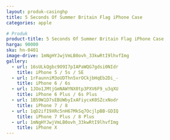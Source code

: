 ```yaml
---
layout: produk-casinghp
title: 5 Seconds Of Summer Britain Flag iPhone Case
categories: apple

# Produk
product-title: 5 Seconds Of Summer Britain Flag iPhone Case
harga: 90000
sku: hn-0401
image-drive: 1mNgHYJwjVmLB0ovh_33kwRtI9lhvfImg
gallery:
  - url: 16sULkQgbc9O9I7pIAPaWQG7gdsi0NIdr
    title: iPhone 5 / 5s / SE
  - url: 1rFaunniM3oUDThn5xrOCkjbHqEb2Di_-
    title: iPhone 6 / 6s
  - url: 1JOo1JMtjGmNAWYNX0tp3PXV6F9_u3qXU
    title: iPhone 6 Plus / 6s Plus
  - url: 1B59W1D7sEBUWbyIxAFiycxK0SZcxNodr
    title: iPhone 7 / 8
  - url: 1qD2ifI9XRc5nH67MkSq7OcjlpBB-GDIQ
    title: iPhone 7 Plus / 8 Plus
  - url: 1mNgHYJwjVmLB0ovh_33kwRtI9lhvfImg
    title: iPhone X
---
```

